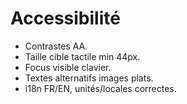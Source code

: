 # Accessibilité

- Contrastes AA.
- Taille cible tactile min 44px.
- Focus visible clavier.
- Textes alternatifs images plats.
- i18n FR/EN, unités/locales correctes.
